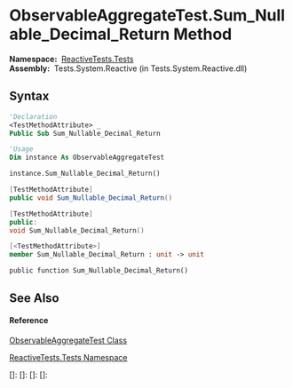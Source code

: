 # ObservableAggregateTest.Sum\_Nullable\_Decimal\_Return Method

**Namespace:**  [ReactiveTests.Tests](ReactiveTests.Tests\ReactiveTests.Tests.md)  
**Assembly:**  Tests.System.Reactive (in Tests.System.Reactive.dll)

## Syntax

```vb
'Declaration
<TestMethodAttribute> _
Public Sub Sum_Nullable_Decimal_Return
```

```vb
'Usage
Dim instance As ObservableAggregateTest

instance.Sum_Nullable_Decimal_Return()
```

```csharp
[TestMethodAttribute]
public void Sum_Nullable_Decimal_Return()
```

```c++
[TestMethodAttribute]
public:
void Sum_Nullable_Decimal_Return()
```

```fsharp
[<TestMethodAttribute>]
member Sum_Nullable_Decimal_Return : unit -> unit 
```

```jscript
public function Sum_Nullable_Decimal_Return()
```

## See Also

#### Reference

[ObservableAggregateTest Class](ObservableAggregateTest\ObservableAggregateTest.md)

[ReactiveTests.Tests Namespace](ReactiveTests.Tests\ReactiveTests.Tests.md)

[]: 
[]: 
[]: 
[]: 